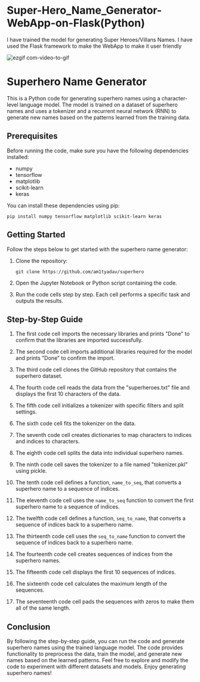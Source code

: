 # Super-Hero_Name_Generator-WebApp-on-Flask(Python)
 I have trained the model for generating Super Heroes/Villans Names. I have used the Flask framework to make the WebApp to make it user friendly 

![ezgif com-video-to-gif](https://github.com/MuhammadAliAhson/Super-Hero_Name_Generator-WebApp-on-Flask-Python/assets/105967134/fc2707ec-0524-4d33-9cc7-87759aade882)


# Superhero Name Generator

This is a Python code for generating superhero names using a character-level language model. The model is trained on a dataset of superhero names and uses a tokenizer and a recurrent neural network (RNN) to generate new names based on the patterns learned from the training data.

## Prerequisites

Before running the code, make sure you have the following dependencies installed:

- numpy
- tensorflow
- matplotlib
- scikit-learn
- keras

You can install these dependencies using pip:

```
pip install numpy tensorflow matplotlib scikit-learn keras
```

## Getting Started

Follow the steps below to get started with the superhero name generator:

1. Clone the repository:
   ```
   git clone https://github.com/am1tyadav/superhero
   ```

2. Open the Jupyter Notebook or Python script containing the code.

3. Run the code cells step by step. Each cell performs a specific task and outputs the results.

## Step-by-Step Guide

1. The first code cell imports the necessary libraries and prints "Done" to confirm that the libraries are imported successfully.

2. The second code cell imports additional libraries required for the model and prints "Done" to confirm the import.

3. The third code cell clones the GitHub repository that contains the superhero dataset.

4. The fourth code cell reads the data from the "superheroes.txt" file and displays the first 10 characters of the data.

5. The fifth code cell initializes a tokenizer with specific filters and split settings.

6. The sixth code cell fits the tokenizer on the data.

7. The seventh code cell creates dictionaries to map characters to indices and indices to characters.

8. The eighth code cell splits the data into individual superhero names.

9. The ninth code cell saves the tokenizer to a file named "tokenizer.pkl" using pickle.

10. The tenth code cell defines a function, `name_to_seq`, that converts a superhero name to a sequence of indices.

11. The eleventh code cell uses the `name_to_seq` function to convert the first superhero name to a sequence of indices.

12. The twelfth code cell defines a function, `seq_to_name`, that converts a sequence of indices back to a superhero name.

13. The thirteenth code cell uses the `seq_to_name` function to convert the sequence of indices back to a superhero name.

14. The fourteenth code cell creates sequences of indices from the superhero names.

15. The fifteenth code cell displays the first 10 sequences of indices.

16. The sixteenth code cell calculates the maximum length of the sequences.

17. The seventeenth code cell pads the sequences with zeros to make them all of the same length.

## Conclusion

By following the step-by-step guide, you can run the code and generate superhero names using the trained language model. The code provides functionality to preprocess the data, train the model, and generate new names based on the learned patterns. Feel free to explore and modify the code to experiment with different datasets and models. Enjoy generating superhero names!


